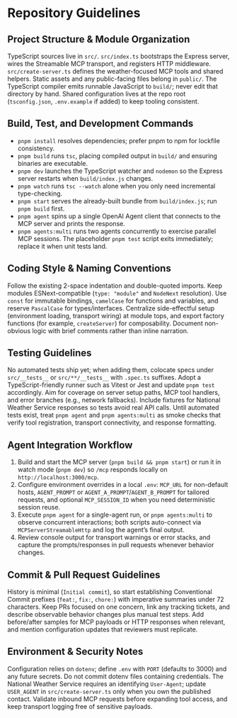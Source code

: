 # Repository Guidelines

## Project Structure & Module Organization
TypeScript sources live in `src/`. `src/index.ts` bootstraps the Express server, wires the Streamable MCP transport, and registers HTTP middleware. `src/create-server.ts` defines the weather-focused MCP tools and shared helpers. Static assets and any public-facing files belong in `public/`. The TypeScript compiler emits runnable JavaScript to `build/`; never edit that directory by hand. Shared configuration lives at the repo root (`tsconfig.json`, `.env.example` if added) to keep tooling consistent.

## Build, Test, and Development Commands
- `pnpm install` resolves dependencies; prefer pnpm to npm for lockfile consistency.
- `pnpm build` runs `tsc`, placing compiled output in `build/` and ensuring binaries are executable.
- `pnpm dev` launches the TypeScript watcher and `nodemon` so the Express server restarts when `build/index.js` changes.
- `pnpm watch` runs `tsc --watch` alone when you only need incremental type-checking.
- `pnpm start` serves the already-built bundle from `build/index.js`; run `pnpm build` first.
- `pnpm agent` spins up a single OpenAI Agent client that connects to the MCP server and prints the response.
- `pnpm agents:multi` runs two agents concurrently to exercise parallel MCP sessions.
The placeholder `pnpm test` script exits immediately; replace it when unit tests land.

## Coding Style & Naming Conventions
Follow the existing 2-space indentation and double-quoted imports. Keep modules ESNext-compatible (`type: "module"` and `NodeNext` resolution). Use `const` for immutable bindings, `camelCase` for functions and variables, and reserve `PascalCase` for types/interfaces. Centralize side-effectful setup (environment loading, transport wiring) at module tops, and export factory functions (for example, `createServer`) for composability. Document non-obvious logic with brief comments rather than inline narration.

## Testing Guidelines
No automated tests ship yet; when adding them, colocate specs under `src/__tests__` or `src/**/__tests__` with `.spec.ts` suffixes. Adopt a TypeScript-friendly runner such as Vitest or Jest and update `pnpm test` accordingly. Aim for coverage on server setup paths, MCP tool handlers, and error branches (e.g., network fallbacks). Include fixtures for National Weather Service responses so tests avoid real API calls. Until automated tests exist, treat `pnpm agent` and `pnpm agents:multi` as smoke checks that verify tool registration, transport connectivity, and response formatting.

## Agent Integration Workflow
1. Build and start the MCP server (`pnpm build && pnpm start`) or run it in watch mode (`pnpm dev`) so `/mcp` responds locally on `http://localhost:3000/mcp`.
2. Configure environment overrides in a local `.env`: `MCP_URL` for non-default hosts, `AGENT_PROMPT` or `AGENT_A_PROMPT`/`AGENT_B_PROMPT` for tailored requests, and optional `MCP_SESSION_ID` when you need deterministic session reuse.
3. Execute `pnpm agent` for a single-agent run, or `pnpm agents:multi` to observe concurrent interactions; both scripts auto-connect via `MCPServerStreamableHttp` and log the agent’s final output.
4. Review console output for transport warnings or error stacks, and capture the prompts/responses in pull requests whenever behavior changes.

## Commit & Pull Request Guidelines
History is minimal (`Initial commit`), so start establishing Conventional Commit prefixes (`feat:`, `fix:`, `chore:`) with imperative summaries under 72 characters. Keep PRs focused on one concern, link any tracking tickets, and describe observable behavior changes plus manual test steps. Add before/after samples for MCP payloads or HTTP responses when relevant, and mention configuration updates that reviewers must replicate.

## Environment & Security Notes
Configuration relies on `dotenv`; define `.env` with `PORT` (defaults to 3000) and any future secrets. Do not commit dotenv files containing credentials. The National Weather Service requires an identifying `User-Agent`; update `USER_AGENT` in `src/create-server.ts` only when you own the published contact. Validate inbound MCP requests before expanding tool access, and keep transport logging free of sensitive payloads.
